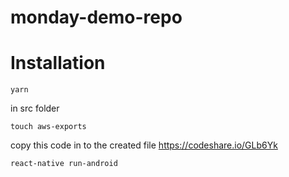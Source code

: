 # monday-demo-repo
# Installation
```
yarn
```


in src folder 
```
touch aws-exports
```
copy this code in to the created file https://codeshare.io/GLb6Yk
```
react-native run-android
```
